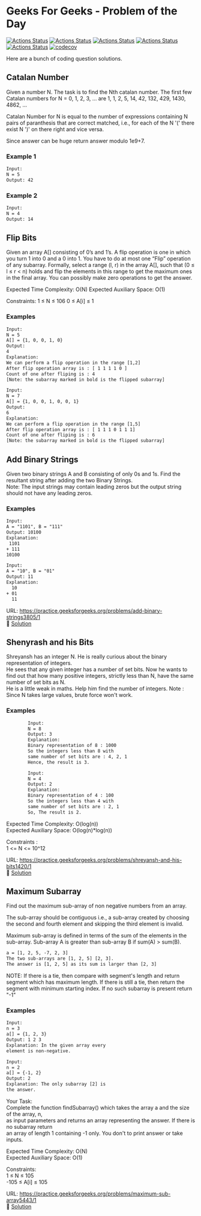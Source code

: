 # Geeks For Geeks - Problem of the Day

[![Actions Status](https://github.com/LevyMatan/Geeks4Geeks/workflows/MacOS/badge.svg)](https://github.com/LevyMatan/Geeks4Geeks/actions)
[![Actions Status](https://github.com/LevyMatan/Geeks4Geeks/workflows/Windows/badge.svg)](https://github.com/LevyMatan/Geeks4Geeks/actions)
[![Actions Status](https://github.com/LevyMatan/Geeks4Geeks/workflows/Ubuntu/badge.svg)](https://github.com/LevyMatan/Geeks4Geeks/actions)
[![Actions Status](https://github.com/LevyMatan/Geeks4Geeks/workflows/Style/badge.svg)](https://github.com/LevyMatan/Geeks4Geeks/actions)
[![Actions Status](https://github.com/LevyMatan/Geeks4Geeks/workflows/Install/badge.svg)](https://github.com/LevyMatan/Geeks4Geeks/actions)
[![codecov](https://codecov.io/gh/LevyMatan/Geeks4Geeks/branch/master/graph/badge.svg)](https://codecov.io/gh/LevyMatan/Geeks4Geeks)

Here are a bunch of coding question solutions.

## Catalan Number

Given a number N. The task is to find the Nth catalan number.
The first few Catalan numbers for N = 0, 1, 2, 3, … are 1, 1, 2, 5, 14, 42, 132, 429, 1430, 4862, …

Catalan Number for N is equal to the number of expressions containing N pairs of paranthesis that are correct matched, i.e., for each of the N '(' there exist N ')' on there right and vice versa.

Since answer can be huge return answer modulo 1e9+7.

### Example 1

```txt
Input:
N = 5
Output: 42
```

### Example 2

```txt
Input:
N = 4
Output: 14
```

## Flip Bits

Given an array A[] consisting of 0’s and 1’s. A flip operation is one in which you turn 1 into 0 and a 0 into 1. You have to do at most one “Flip” operation of any subarray. Formally, select a range (l, r) in the array A[], such that (0 ≤ l ≤ r < n) holds and flip the elements in this range to get the maximum ones in the final array. You can possibly make zero operations to get the answer.

Expected Time Complexity: O(N)
Expected Auxiliary Space: O(1)

Constraints:
1 ≤ N ≤ 106
0 ≤ A[i] ≤ 1

### Examples

```txt
Input:
N = 5
A[] = {1, 0, 0, 1, 0} 
Output:
4
Explanation:
We can perform a flip operation in the range [1,2]
After flip operation array is : [ 1 1 1 1 0 ]
Count of one after fliping is : 4
[Note: the subarray marked in bold is the flipped subarray]
```

```txt
Input:
N = 7
A[] = {1, 0, 0, 1, 0, 0, 1}
Output:
6
Explanation:
We can perform a flip operation in the range [1,5]
After flip operation array is : [ 1 1 1 0 1 1 1]
Count of one after fliping is : 6
[Note: the subarray marked in bold is the flipped subarray]
```

## Add Binary Strings

Given two binary strings A and B consisting of only 0s and 1s.
Find the resultant string after adding the two Binary Strings.  
Note: The input strings may contain leading zeros but the output
string should not have any leading zeros.

### Examples

```txt
Input:
A = "1101", B = "111"
Output: 10100
Explanation:
 1101
+ 111
10100
```

```txt
Input:
A = "10", B = "01"
Output: 11
Explanation:
  10
+ 01
  11
```

URL: <https://practice.geeksforgeeks.org/problems/add-binary-strings3805/1>  
:rocket: [Solution](/source/add_binary_strings.cpp)

## Shenyrash and his Bits

Shreyansh has an integer N.
He is really curious about the binary representation of integers.  
He sees that any given integer has a number of set bits.
Now he wants to find out that how many positive integers,
strictly less than N, have the same number of set bits as N.  
He is a little weak in maths. Help him find the number of integers.
Note : Since N takes large values, brute force won't work.  

### Examples

```txt
        Input:
        N = 8
        Output: 3
        Explanation:
        Binary representation of 8 : 1000
        So the integers less than 8 with
        same number of set bits are : 4, 2, 1
        Hence, the result is 3.
```

```txt
        Input:
        N = 4
        Output: 2
        Explanation:
        Binary representation of 4 : 100
        So the integers less than 4 with
        same number of set bits are : 2, 1
        So, The result is 2.
```

Expected Time Complexity: O(log(n))  
Expected Auxiliary Space: O(log(n)*log(n))  

Constraints :  
1 <= N <= 10^12  

URL: <https://practice.geeksforgeeks.org/problems/shreyansh-and-his-bits1420/1>  
:rocket: [Solution](/source/shenyrash_and_his_bits.cpp)

## Maximum Subarray

Find out the maximum sub-array of non negative numbers from an array.

The sub-array should be contiguous i.e., a sub-array created by choosing the second and
fourth element and skipping the third element is invalid.

Maximum sub-array is defined in terms of the sum of the elements in the sub-array.
Sub-array A is greater than sub-array B if sum(A) > sum(B).

```txt
a = [1, 2, 5, -7, 2, 3]
The two sub-arrays are [1, 2, 5] [2, 3].
The answer is [1, 2, 5] as its sum is larger than [2, 3]
```

NOTE: If there is a tie, then compare with segment's length and return segment which has
maximum length. If there is still a tie, then return the segment with minimum starting index. If
no such subarray is present return "-1"

### Examples

```txt
Input:
n = 3
a[] = {1, 2, 3}
Output: 1 2 3
Explanation: In the given array every
element is non-negative.
```

```txt
Input:
n = 2
a[] = {-1, 2}
Output: 2
Explanation: The only subarray [2] is
the answer.
```

Your Task:  
Complete the function findSubarray() which takes the array a and the size of the array, n,  
as input parameters and returns an array representing the answer. If there is no subarray return  
an array of length 1 containing -1 only. You don't to print answer or take inputs.  

Expected Time Complexity: O(N)  
Expected Auxiliary Space: O(1)  

Constraints:  
1 ≤ N ≤ 105  
-105 ≤ A[i] ≤ 105  

URL: <https://practice.geeksforgeeks.org/problems/maximum-sub-array5443/1>  
:rocket: [Solution](/source/maximum_sub_array.cpp)
